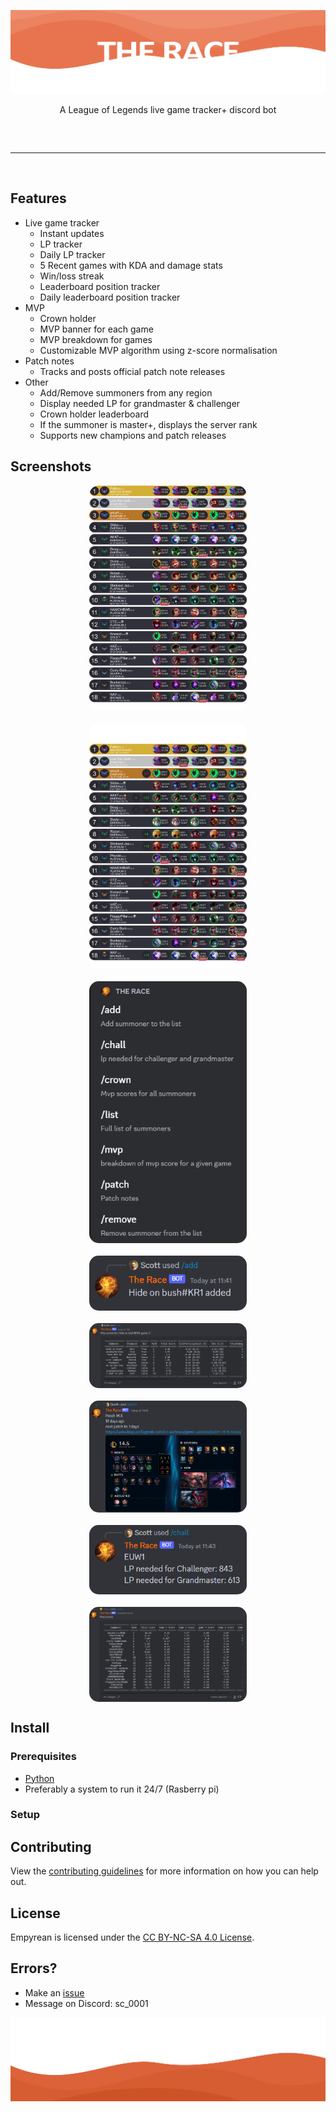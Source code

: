 ![Image](/img/banner.png)

<div align="center">
    A League of Legends live game tracker+ discord bot
</div>
<hr style="border-radius: 2%; margin-top: 60px; margin-bottom: 60px;" noshade="" size="20" width="100%">

## Features
-   Live game tracker
    -   Instant updates
    -   LP tracker
    -   Daily LP tracker
    -   5 Recent games with KDA and damage stats
    -   Win/loss streak
    -   Leaderboard position tracker
    -   Daily leaderboard position tracker
-   MVP
    -   Crown holder
    -   MVP banner for each game
    -   MVP breakdown for games
    -   Customizable MVP algorithm using z-score normalisation
-   Patch notes
    -   Tracks and posts official patch note releases
-   Other
    -   Add/Remove summoners from any region
    -   Display needed LP for grandmaster & challenger
    -   Crown holder leaderboard
    -   If the summoner is master+, displays the server rank
    -   Supports new champions and patch releases 
## Screenshots
<div align="center">
    <img style="border-radius: 15px; display: block; margin-left: auto; margin-right: auto; margin-bottom:20px;" width="50%" src="img/Rank_list.png"></img>
    <img style="border-radius: 15px; display: block; margin-left: auto; margin-right: auto; margin-bottom:20px;" width="50%" src="img/Daily_Rank_list.png"></img>
    <img style="border-radius: 15px; display: block; margin-left: auto; margin-right: auto; margin-bottom:20px;" width="50%" src="img/Screenshot_1.png"></img>
    <img style="border-radius: 15px; display: block; margin-left: auto; margin-right: auto; margin-bottom:20px;" width="50%" src="img/Screenshot_2.png"></img>
    <img style="border-radius: 15px; display: block; margin-left: auto; margin-right: auto; margin-bottom:20px;" width="50%" src="img/Screenshot_3.png"></img>
    <img style="border-radius: 15px; display: block; margin-left: auto; margin-right: auto; margin-bottom:20px;" width="50%" src="img/Screenshot_4.png"></img>
    <img style="border-radius: 15px; display: block; margin-left: auto; margin-right: auto; margin-bottom:20px;" width="50%" src="img/Screenshot_5.png"></img>
    <img style="border-radius: 15px; display: block; margin-left: auto; margin-right: auto; margin-bottom:20px;" width="50%" src="img/Screenshot_6.png"></img>
</div>

## Install

### Prerequisites
-   [Python](https://www.python.org/downloads/release/python-3102/)
-   Preferably a system to run it 24/7 (Rasberry pi)

### Setup

## Contributing

View the [contributing guidelines](CONTRIBUTING.md) for more information on how you can help out.

## License

Empyrean is licensed under the <a href="https://creativecommons.org/licenses/by-nc-sa/4.0/deed.en">CC BY-NC-SA 4.0 License</a>.

## Errors?

-   Make an [issue](https://github.com/ScottFal/The-Race/issues)
-   Message on Discord: sc_0001


![Image](/img/footer.png)
